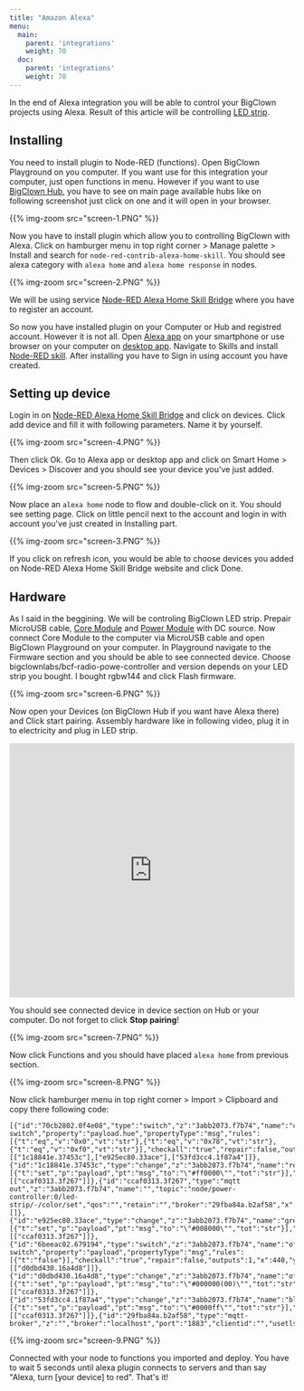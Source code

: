 ```yaml
---
title: "Amazon Alexa"
menu:
  main:
    parent: 'integrations'
    weight: 70
  doc:
    parent: 'integrations'
    weight: 70
---
```


In the end of Alexa integration you will be able to control your BigClown projects using Alexa. Result of this article will be controlling [LED strip](https://shop.bigclown.com/led-strip-rgbw-1m-144-leds/).

## Installing
You need to install plugin to Node-RED (functions). Open BigClown Playground on you computer. If you want use for this integration your computer, just open functions in menu. However if you want to use [BigClown Hub](https://shop.bigclown.com/bigclown-hub/), you have to see on main page available hubs like on following screenshot just click on one and it will open in your browser.

{{% img-zoom src="screen-1.PNG" %}}

Now you have to install plugin which allow you to controlling BigClown with Alexa. Click on hamburger menu in top right corner > Manage palette > Install and search for `node-red-contrib-alexa-home-skill`. You should see alexa category with `alexa home` and `alexa home response` in nodes.

{{% img-zoom src="screen-2.PNG" %}}

We will be using service [Node-RED Alexa Home Skill Bridge](https://alexa-node-red.bm.hardill.me.uk/) where you have to register an account.

So now you have installed plugin on your Computer or Hub and registred account. However it is not all. Open [Alexa app](https://www.amazon.com/gp/help/customer/display.html?nodeId=201602060) on your smartphone or use browser on your computer on [desktop app](https://alexa.amazon.com/). Navigate to Skills and install [Node-RED skill](https://skills-store.amazon.com/deeplink/dp/B01N0D97FZ?deviceType=app&share&refSuffix=ss_copy). After installing you have to Sign in using account you have created.

## Setting up device
Login in on [Node-RED Alexa Home Skill Bridge](https://alexa-node-red.bm.hardill.me.uk/) and click on devices. Click add device and fill it with following parameters. Name it by yourself.

{{% img-zoom src="screen-4.PNG" %}}

Then click Ok. Go to Alexa app or desktop app and click on Smart Home > Devices > Discover and you should see your device you've just added.

{{% img-zoom src="screen-5.PNG" %}}

Now place an `alexa home` node to flow and double-click on it. You should see setting page. Click on little pencil next to the account and login in with account you've just created in Installing part.

{{% img-zoom src="screen-3.PNG" %}}

If you click on refresh icon, you would be able to choose devices you added on Node-RED Alexa Home Skill Bridge website and click Done.

## Hardware
As I said in the beggining. We will be controling BigClown LED strip. Prepair MicroUSB cable, [Core Module](https://shop.bigclown.com/core-module/) and [Power Module](https://shop.bigclown.com/power-module/) with DC source. Now connect Core Module to the computer via MicroUSB cable and open BigClown Playground on your computer. In Playground navigate to the Firmware section and you should be able to see connected device. Choose bigclownlabs/bcf-radio-powe-controller and version depends on your LED strip you bought. I bought rgbw144 and click Flash firmware.

{{% img-zoom src="screen-6.PNG" %}}

Now open your Devices (on BigClown Hub if you want have Alexa there) and Click start pairing. Assembly hardware like in following video, plug it in to electricity and plug in LED strip.

<iframe width="100%" height="450vw" src="https://www.youtube.com/embed/idxAoc2q6O0" frameborder="0" allow="autoplay; encrypted-media" allowfullscreen></iframe>

You should see connected device in device section on Hub or your computer. Do not forget to click **Stop pairing**!

{{% img-zoom src="screen-7.PNG" %}}

Now click Functions and you should have placed `alexa home` from previous section.

{{% img-zoom src="screen-8.PNG" %}}

Now click hamburger menu in top right corner > Import > Clipboard and copy there following code:

```
[{"id":"70cb2802.0f4e08","type":"switch","z":"3abb2073.f7b74","name":"color switch","property":"payload.hue","propertyType":"msg","rules":[{"t":"eq","v":"0x0","vt":"str"},{"t":"eq","v":"0x78","vt":"str"},{"t":"eq","v":"0xf0","vt":"str"}],"checkall":"true","repair":false,"outputs":3,"x":450,"y":260,"wires":[["1c18841e.37453c"],["e925ec80.33ace"],["53fd3cc4.1f87a4"]]},{"id":"1c18841e.37453c","type":"change","z":"3abb2073.f7b74","name":"red","rules":[{"t":"set","p":"payload","pt":"msg","to":"\"#ff0000\"","tot":"str"}],"action":"","property":"","from":"","to":"","reg":false,"x":650,"y":160,"wires":[["ccaf0313.3f267"]]},{"id":"ccaf0313.3f267","type":"mqtt out","z":"3abb2073.f7b74","name":"","topic":"node/power-controller:0/led-strip/-/color/set","qos":"","retain":"","broker":"29fba84a.b2af58","x":1190,"y":200,"wires":[]},{"id":"e925ec80.33ace","type":"change","z":"3abb2073.f7b74","name":"green","rules":[{"t":"set","p":"payload","pt":"msg","to":"\"#008000\"","tot":"str"}],"action":"","property":"","from":"","to":"","reg":false,"x":650,"y":220,"wires":[["ccaf0313.3f267"]]},{"id":"6beeac02.679194","type":"switch","z":"3abb2073.f7b74","name":"off switch","property":"payload","propertyType":"msg","rules":[{"t":"false"}],"checkall":"true","repair":false,"outputs":1,"x":440,"y":340,"wires":[["d0dbd430.16a4d8"]]},{"id":"d0dbd430.16a4d8","type":"change","z":"3abb2073.f7b74","name":"off","rules":[{"t":"set","p":"payload","pt":"msg","to":"\"#000000(00)\"","tot":"str"}],"action":"","property":"","from":"","to":"","reg":false,"x":650,"y":340,"wires":[["ccaf0313.3f267"]]},{"id":"53fd3cc4.1f87a4","type":"change","z":"3abb2073.f7b74","name":"blue","rules":[{"t":"set","p":"payload","pt":"msg","to":"\"#0000ff\"","tot":"str"}],"action":"","property":"","from":"","to":"","reg":false,"x":650,"y":280,"wires":[["ccaf0313.3f267"]]},{"id":"29fba84a.b2af58","type":"mqtt-broker","z":"","broker":"localhost","port":"1883","clientid":"","usetls":false,"compatmode":true,"keepalive":"60","cleansession":true,"birthTopic":"","birthQos":"0","birthPayload":"","willTopic":"","willQos":"0","willPayload":""}]
```

{{% img-zoom src="screen-9.PNG" %}}

Connected with your node to functions you imported and deploy. You have to wait 5 seconds until alexa plugin connects to servers and than say "Alexa, turn [your device] to red". That's it!
